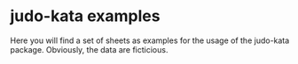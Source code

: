 # judo-kata examples

Here you will find a set of sheets as examples for the usage of the judo-kata package.
Obviously, the data are ficticious.
